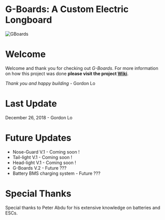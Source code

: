 # G-Boards: A Custom Electric Longboard
![GBoards](https://github.com/logordon/G-Boards/blob/master/Project%20Images/DSC06630.JPG)

# Welcome
Welcome and thank you for checking out _G-Boards_. For more information on how this project was done **please visit the project [Wiki](https://github.com/logordon/G-Boards/wiki)**.

_Thank you and happy building_ - Gordon Lo

# Last Update
December 26, 2018 - Gordon Lo

# Future Updates
* Nose-Guard V.1 - Coming soon !
* Tail-light V.1 - Coming soon !
* Head-light V.1 - Coming soon !
* G-Boards V.2 - Future ???
* Battery BMS charging system - Future ???

# Special Thanks
Special thanks to Peter Abdu for his extensive knowledge on batteries and ESCs.
